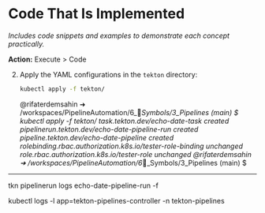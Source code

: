 # Code That Is Implemented

*Includes code snippets and examples to demonstrate each concept practically.*

**Action:** Execute > Code

2. Apply the YAML configurations in the `tekton` directory:
   ```sh
   kubectl apply -f tekton/
   ```


   @rifaterdemsahin ➜ /workspaces/PipelineAutomation/6_🔣_Symbols/3_Pipelines (main) $    kubectl apply -f tekton/
task.tekton.dev/echo-date-task created
pipelinerun.tekton.dev/echo-date-pipeline-run created
pipeline.tekton.dev/echo-date-pipeline created
rolebinding.rbac.authorization.k8s.io/tester-role-binding unchanged
role.rbac.authorization.k8s.io/tester-role unchanged
@rifaterdemsahin ➜ /workspaces/PipelineAutomation/6_🔣_Symbols/3_Pipelines (main) $ 

---

tkn pipelinerun logs echo-date-pipeline-run -f

kubectl logs -l app=tekton-pipelines-controller -n tekton-pipelines
